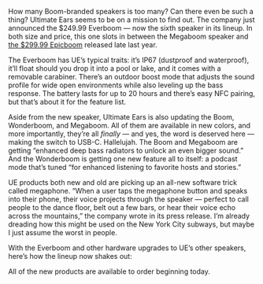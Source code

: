 How many Boom-branded speakers is too many? Can there even be such a thing? Ultimate Ears seems to be on a mission to find out. The company just announced the $249.99 Everboom — now the sixth speaker in its lineup. In both size and price, this one slots in between the Megaboom speaker and [the $299.99 Epicboom](/23941028/ultimate-ears-epicboom-bluetooth-speaker-review) released late last year.

The Everboom has UE’s typical traits: it’s IP67 (dustproof and waterproof), it’ll float should you drop it into a pool or lake, and it comes with a removable carabiner. There’s an outdoor boost mode that adjusts the sound profile for wide open environments while also leveling up the bass response. The battery lasts for up to 20 hours and there’s easy NFC pairing, but that’s about it for the feature list.

Aside from the new speaker, Ultimate Ears is also updating the Boom, Wonderboom, and Megaboom. All of them are available in new colors, and more importantly, they’re all *finally* — and yes, the word is deserved here — making the switch to USB-C. Hallelujah. The Boom and Megaboom are getting “enhanced deep bass radiators to unlock an even bigger sound.” And the Wonderboom is getting one new feature all to itself: a podcast mode that’s tuned “for enhanced listening to favorite hosts and stories.”

UE products both new and old are picking up an all-new software trick called megaphone. “When a user taps the megaphone button and speaks into their phone, their voice projects through the speaker — perfect to call people to the dance floor, belt out a few bars, or hear their voice echo across the mountains,” the company wrote in its press release. I’m already dreading how this might be used on the New York City subways, but maybe I just assume the worst in people.

With the Everboom and other hardware upgrades to UE’s other speakers, here’s how the lineup now shakes out:

All of the new products are available to order beginning today.
